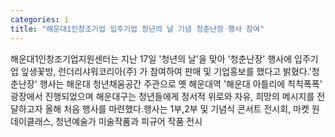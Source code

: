 ```yaml
---
categories: i
title: "해운대1인창조기업 입주기업 청년의 날 기념 청춘난장 행사 참여"
---
```

해운대1인창조기업지원센터는 지난 17일 &#39;청년의 날&#39;을 맞아 &#39;청춘난장&#39; 행사에 입주기업 잎생꽃방, 런더리샤워코리아(주) 가 참여하여 판매 및 기업홍보를 했다고 밝혔다.&#39;청춘난장&#39; 행사는 해운대 청년채움공간 주관으로 옛 해운대역 &#39;해운대 아틀리에 칙칙폭폭&#39; 광장에서 진행되었으며 해운대구는 청년들에게 정서적 위로와 자유, 희망의 메시지를 전달하고자 올해 처음 행사를 마련했다.행사는 1부,2부 및 기념식 콘서트 전시회, 마켓 원데이클래스, 청년예술가 미술작품과 피규어 작품 전시